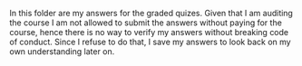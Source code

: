 In this folder are my answers for the graded quizes. Given that I am auditing the course I am not allowed to submit the answers without paying for the course, hence there is no way to verify my answers without breaking code of conduct.
Since I refuse to do that, I save my answers to look back on my own understanding later on.
